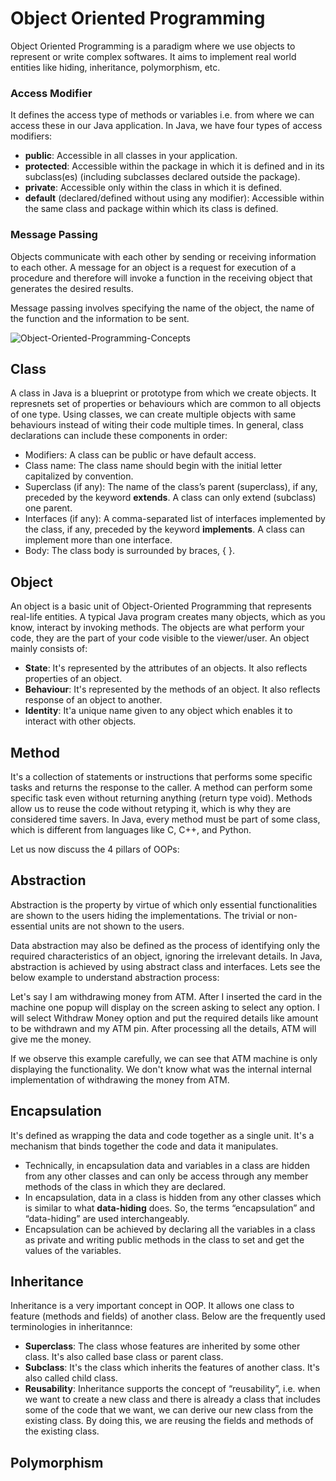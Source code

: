 # Object Oriented Programming

Object Oriented Programming is a paradigm where we use objects to represent or write complex softwares. It aims to implement real world entities like hiding, inheritance, polymorphism, etc.


### Access Modifier

It defines the access type of methods or variables i.e. from where we can access these in our Java application. In Java, we have four types of access modifiers:

- **public**: Accessible in all classes in your application.
- **protected**: Accessible within the package in which it is defined and in its subclass(es) (including subclasses declared outside the package).
- **private**: Accessible only within the class in which it is defined.
- **default** (declared/defined without using any modifier): Accessible within the same class and package within which its class is defined.


### Message Passing

Objects communicate with each other by sending or receiving information to each other. A message for an object is a request for execution of a procedure and therefore will invoke a function in the receiving object that generates the desired results.

Message passing involves specifying the name of the object, the name of the function and the information to be sent.

![Object-Oriented-Programming-Concepts](https://user-images.githubusercontent.com/84272788/201808279-bad17345-c1d1-4de9-b82a-5ef4a1055e15.jpg)


## Class

A class in Java is a blueprint or prototype from which we create objects. It represnets set of properties or behaviours which are common to all objects of one type. Using classes, we can create multiple objects with same behaviours instead of witing their code multiple times. In general, class declarations can include these components in order:

- Modifiers: A class can be public or have default access.
- Class name: The class name should begin with the initial letter capitalized by convention.
- Superclass (if any): The name of the class’s parent (superclass), if any, preceded by the keyword **extends**. A class can only extend (subclass) one parent.
- Interfaces (if any): A comma-separated list of interfaces implemented by the class, if any, preceded by the keyword **implements**. A class can implement more than one interface.
- Body: The class body is surrounded by braces, { }.


## Object

An object is a basic unit of Object-Oriented Programming that represents real-life entities. A typical Java program creates many objects, which as you know, interact by invoking methods. The objects are what perform your code, they are the part of your code visible to the viewer/user. An object mainly consists of:

- **State**: It's represented by the attributes of an objects. It also reflects properties of an object.
- **Behaviour**: It's represented by the methods of an object. It also reflects response of an object to another.
- **Identity**: It'a unique name given to any object which enables it to interact with other objects.


## Method

It's a collection of statements or instructions that performs some specific tasks and returns the response to the caller. A method can perform some specific task even without returning anything (return type void). Methods allow us to reuse the code without retyping it, which is why they are considered time savers. In Java, every method must be part of some class, which is different from languages like C, C++, and Python.


Let us now discuss the 4 pillars of OOPs:

## Abstraction

Abstraction is the property by virtue of which only essential functionalities are shown to the users hiding the implementations. The trivial or non-essential units are not shown to the users.

Data abstraction may also be defined as the process of identifying only the required characteristics of an object, ignoring the irrelevant details. In Java, abstraction is achieved by using abstract class and interfaces. Lets see the below example to understand abstraction process:

Let's say I am withdrawing money from ATM. After I inserted the card in the machine one popup will display on the screen asking to select any option. I will select Withdraw Money option and put the required details like amount to be withdrawn and my ATM pin. After processing all the details, ATM will give me the money.

If we observe this example carefully, we can see that ATM machine is only displaying the functionality. We don't know what was the internal internal implementation of withdrawing the money from ATM.


## Encapsulation

It's defined as wrapping the data and code together as a single unit. It's a mechanism that binds together the code and data it manipulates.
- Technically, in encapsulation data and variables in a class are hidden from any other classes and can only be access through any member methods of the class in which they are declared.
- In encapsulation, data in a class is hidden from any other classes which is similar to what **data-hiding** does. So, the terms “encapsulation” and “data-hiding” are used interchangeably.
- Encapsulation can be achieved by declaring all the variables in a class as private and writing public methods in the class to set and get the values of the variables.


## Inheritance

Inheritance is a very important concept in OOP. It allows one class to feature (methods and fields) of another class. Below are the frequently used terminologies in inheritannce:

- **Superclass**: The class whose features are inherited by some other class. It's also called base class or parent class.
- **Subclass**: It's the class which inherits the features of another class. It's also called child class.
- **Reusability**: Inheritance supports the concept of “reusability”, i.e. when we want to create a new class and there is already a class that includes some of the code that we want, we can derive our new class from the existing class. By doing this, we are reusing the fields and methods of the existing class.


## Polymorphism

